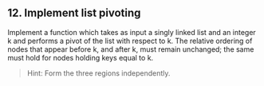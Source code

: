 ## 12. Implement list pivoting

Implement a function which takes as input a singly linked list and an integer k and performs a pivot of the list with respect to k. The relative ordering of nodes that appear before k, and after k, must remain unchanged; the same must hold for nodes holding keys equal to k.

> Hint: Form the three regions independently.
